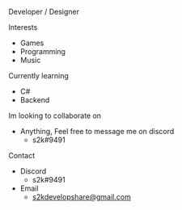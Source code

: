 Developer / Designer

Interests
  + Games
  + Programming
  + Music

Currently learning
  + C#
  + Backend

Im looking to collaborate on
  + Anything, Feel free to message me on discord
    - s2k#9491 

Contact
  + Discord
    - s2k#9491
  + Email
    - s2kdevelopshare@gmail.com
